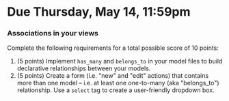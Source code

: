 # Due Thursday, May 14, 11:59pm

### Associations in your views

Complete the following requirements for a total possible score of 10 points:

1. (5 points) Implement ```has_many``` and ```belongs_to``` in your model files to build declarative relationships between your models.
2. (5 points) Create a form (i.e. "new" and "edit" actions) that contains more than one model – i.e. at least one one-to-many (aka "belongs_to") relationship. Use a ```select``` tag to create a user-friendly dropdown box.